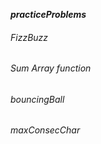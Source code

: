***practiceProblems***

###### FizzBuzz

###### Sum Array function

###### bouncingBall

###### maxConsecChar

































